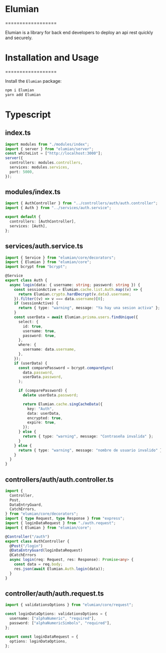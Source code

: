 # Elumian

==================

Elumian is a library for back end developers to deploy an api rest quickly and securely.

# Installation and Usage

==================

Install the `Elumian` package:

```sh
npm i Elumian
yarn add Elumian
```

# Typescript

## index.ts

```typescript
import modules from "./modules/index";
import { server } from "elumian/server";
const whiteList = ["http://localhost:3000"];
server({
  controllers: modules.controllers,
  services: modules.services,
  port: 5000,
});
```

## modules/index.ts

```typescript
import { AuthController } from "../controllers/auth/auth.controller";
import { Auth } from "../services/auth.service";

export default {
  controllers: [AuthController],
  services: [Auth],
};
```

## services/auth.service.ts

```typescript
import { Service } from "elumian/core/decorators";
import { Elumian } from "elumian/core";
import bcrypt from "bcrypt";

@Service
export class Auth {
  async login(data: { username: string; password: string }) {
    const sessionActive = Elumian.cache.list.Auth.map((v) => {
      return Elumian.crypto.hardDecrypt(v.data).username;
    }).filter((v) => v === data.username)[0];
    if (sessionActive) {
      return { type: "warning", message: "Ya hay una sesion activa" };
    }
    const userData = await Elumian.prisma.users.findUnique({
      select: {
        id: true,
        username: true,
        password: true,
      },
      where: {
        username: data.username,
      },
    });
    if (userData) {
      const comparePassword = bcrypt.compareSync(
        data.password,
        userData.password,
      );

      if (comparePassword) {
        delete userData.password;

        return Elumian.cache.singCacheData({
          key: "Auth",
          data: userData,
          encrypted: true,
          expire: true,
        });
      } else {
        return { type: "warning", message: "Contraseña invalida" };
      }
    } else {
      return { type: "warning", message: "nombre de usuario invalido" };
    }
  }
}
```

## controllers/auth/auth.controller.ts

```typescript
import {
  Controller,
  Post,
  DataEntryGuard,
  CatchErrors,
} from "elumian/core/decorators";
import { type Request, type Response } from "express";
import { loginDataRequest } from "./auth.request";
import { Elumian } from "elumian/core";

@Controller("/auth")
export class AuthController {
  @Post("/login")
  @DataEntryGuard(loginDataRequest)
  @CatchErrors
  async login(req: Request, res: Response): Promise<any> {
    const data = req.body;
    res.json(await Elumian.Auth.login(data));
  }
}
```

## controller/auth/auth.request.ts

```typescript
import { validationsOptions } from "elumian/core/request";

const loginDataOptions: validationsOptions = {
  username: ["alphaNumeric", "required"],
  password: ["alphaNumericSimbols", "required"],
};

export const loginDataRequest = {
  options: loginDataOptions,
};
```
